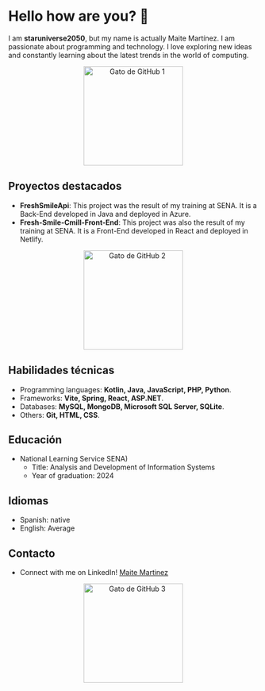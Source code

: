 # Hello how are you? 👋

<!-- Descripción -->
I am **staruniverse2050**, but my name is actually Maite Martínez. I am passionate about programming and technology. I love exploring new ideas and constantly learning about the latest trends in the world of computing.
<p align="center">
  <img src="https://octodex.github.com/images/Fintechtocat.png" alt="Gato de GitHub 1" width="200" height="200">
</p>

## Proyectos destacados
- **FreshSmileApi**: This project was the result of my training at SENA. It is a Back-End developed in Java and deployed in Azure.
- **Fresh-Smile-Cmill-Front-End**: This project was also the result of my training at SENA. It is a Front-End developed in React and deployed in Netlify.

<p align="center">
  <img src="https://octodex.github.com/images/welcometocat.png" alt="Gato de GitHub 2" width="200" height="200">
</p>

## Habilidades técnicas
- Programming languages: **Kotlin, Java, JavaScript, PHP, Python**.
- Frameworks: **Vite, Spring, React, ASP.NET**.
- Databases: **MySQL, MongoDB, Microsoft SQL Server, SQLite**.
- Others: **Git, HTML, CSS**.

## Educación
- National Learning Service SENA)
   - Title: Analysis and Development of Information Systems
   - Year of graduation: 2024

## Idiomas
- Spanish: native
- English: Average
## Contacto
- Connect with me on LinkedIn! [Maite Martinez](https://www.linkedin.com/in/maite-martinez-/)
<p align="center">
  <img src="https://octodex.github.com/images/femalecodertocat.png" alt="Gato de GitHub 3" width="200" height="200">
</p>
